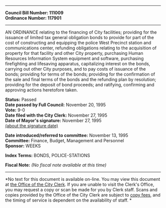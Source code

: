 * * * * *  
  
**Council Bill Number: [](#h0)[](#h2)111009**   
**Ordinance Number: 117901**  
  
* * * * *  
  
AN ORDINANCE relating to the financing of City facilities; providing for the issuance of limited tax general obligation bonds to provide for part of the cost of constructing and equipping the police West Precinct station and communications center, refunding obligations relating to the acquisition of property for that facility and other City property, purchasing Human Resources Information System equipment and software, purchasing firefighting and lifesaving apparatus, capitalizing interest on the bonds, carrying out other City purposes, and to pay costs of issuance of the bonds; providing for terms of the bonds; providing for the confirmation of the sale and final terms of the bonds and the refunding plan by resolution; providing for the deposit of bond proceeds; and ratifying, confirming and approving actions heretofore taken.  
  
**Status:** Passed   
**Date passed by Full Council:** November 20, 1995   
**Vote:** 9-0   
**Date filed with the City Clerk:** November 27, 1995   
**Date of Mayor's signature:** November 27, 1995   
[(about the signature date)](/~public/approvaldate.htm)   
  
  
**Date introduced/referred to committee:** November 13, 1995   
**Committee:** Finance, Budget, Management and Personnel   
**Sponsor:** WEEKS   
  
**Index Terms:** BONDS, POLICE-STATIONS  
  
**Fiscal Note:** *(No fiscal note available at this time)*  
  
* * * * *  
  
*No text for this document is available on-line. You may view this document at [the Office of the City Clerk](http://www.seattle.gov/leg/clerk/contactUs.htm). If you are unable to visit the Clerk's Office, you may request a copy or scan be made for you by Clerk staff. Scans and copies provided by the Office of the City Clerk are subject to [copy fees](http://clerk.seattle.gov/~public/clerkfees.htm), and the timing of service is dependent on the availability of staff. *  
  
  
